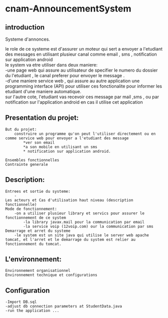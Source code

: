 cnam-AnnouncementSystem
=======================

 ## introduction

 Systeme d'annonces.
 
le role de ce systeme est d'assurer un moteur qui sert a envoyer a l'etudiant des messages en utilisant plusieur canal comme email , sms , notification sur application android<br/>
le system va etre utiliser dans deux maniere:<br />
-une page web qui assure au utilisateur de specifier le numero du dossier du l'etudiant , le canal preferer pour envoyer le message .<br />
-d'une maniere service web , qui assure au autre application une programming  interface (API) pour utiliser ces fonctionalite pour informer les  etudiant d'une maniere automatique.<br />
sur l'autre cote, l'etudiant vas recevoir ces message par mail ,sms , ou par notification sur l'application android en cas il utilise cet application

 ## Presentation du projet:

    But du projet:
		construire un programme qu'on peut l'utiliser directement ou en comme service web pour envoyer a l'etudiant des message
			*ver son email 
			*a son mobile en utilisant un sms 
			* notification sur application android.
		
    Ensembles fonctionnelles
    Contrainte generale

 ## Description:

    Entrees et sortie du systeme:
    	-
    Les acteurs et Cas d'utilisation haut niveau (description fonctionnelle)
    Mode de fonctionnement:
    	-on a utiliser plusieur library et servics pour assurer le fonctionnement de ce system
    		-la library javax.mail pour la communication par email
    		-la service voip (12voip.com) our la communication par sms
    Demarrage et arret du systeme
    	-le system est un site java qui utilise le server web apache tomcat, et l'arret et le demarrage du system est relier au fonctionnement du tomcat.

 ## L'environnement:

    Environnement organisationnel
    Environnement technique et configurations
    
  ## Configuration
  	-Import DB.sql
  	-adjust db connection parameters at StudentData.java
  	-run the application ...

	